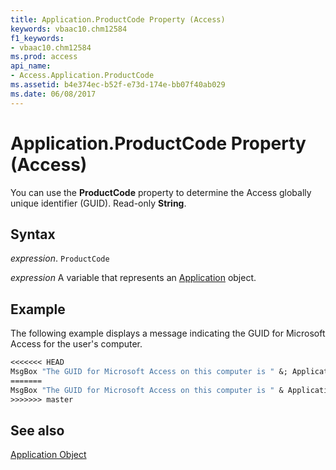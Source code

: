 ```yaml
---
title: Application.ProductCode Property (Access)
keywords: vbaac10.chm12584
f1_keywords:
- vbaac10.chm12584
ms.prod: access
api_name:
- Access.Application.ProductCode
ms.assetid: b4e374ec-b52f-e73d-174e-bb07f40ab029
ms.date: 06/08/2017
---
```



# Application.ProductCode Property (Access)

You can use the  **ProductCode** property to determine the Access globally unique identifier (GUID). Read-only **String**.


## Syntax

 _expression_. `ProductCode`

 _expression_ A variable that represents an [Application](./Access.Application.md) object.


## Example

The following example displays a message indicating the GUID for Microsoft Access for the user's computer.


```vb
<<<<<<< HEAD
MsgBox "The GUID for Microsoft Access on this computer is " &; Application.ProductCode &; "."
=======
MsgBox "The GUID for Microsoft Access on this computer is " & Application.ProductCode & "."
>>>>>>> master
```


## See also


[Application Object](Access.Application.md)

